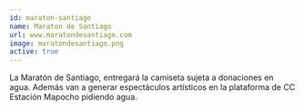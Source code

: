 ```yaml
---
id: maraton-santiago
name: Maraton de Santiago
url: www.maratondesantiago.com
image: maratondesantiago.png
active: true
---
```

La Maratón de Santiago, entregará la camiseta sujeta a donaciones en agua. Además van a generar espectáculos artísticos en la plataforma de CC Estación Mapocho pidiendo agua.